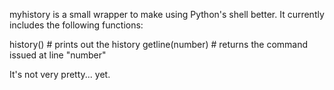 myhistory is a small wrapper to make using Python's shell better. It currently includes the following functions:

history()              # prints out the history
getline(number)        # returns the command issued at line "number"

It's not very pretty... yet.
